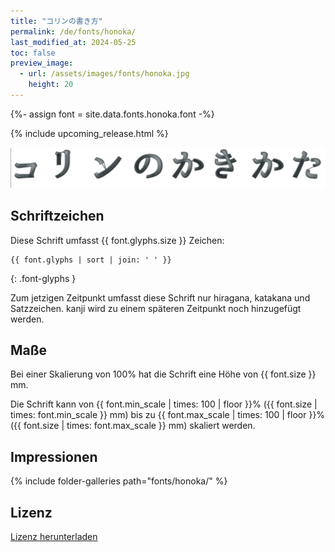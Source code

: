 ```yaml
---
title: "コリンの書き方"
permalink: /de/fonts/honoka/
last_modified_at: 2024-05-25
toc: false
preview_image:
  - url: /assets/images/fonts/honoka.jpg
    height: 20
---
```

{%- assign font = site.data.fonts.honoka.font -%}

{% include upcoming_release.html %} 

![Honoka](/assets/images/fonts/honoka.jpg)


## Schriftzeichen

Diese Schrift umfasst  {{ font.glyphs.size }} Zeichen:

```
{{ font.glyphs | sort | join: ' ' }}
```
{: .font-glyphs }

Zum jetzigen Zeitpunkt umfasst diese Schrift nur hiragana, katakana und Satzzeichen.
kanji wird zu einem späteren Zeitpunkt noch hinzugefügt werden.


## Maße

Bei einer Skalierung von 100% hat die Schrift eine Höhe von {{ font.size }} mm. 

Die Schrift kann von {{ font.min_scale | times: 100 | floor }}% ({{ font.size | times: font.min_scale }} mm)
bis zu {{ font.max_scale | times: 100 | floor }}% ({{ font.size | times: font.max_scale }} mm) skaliert werden.


## Impressionen

{% include folder-galleries path="fonts/honoka/" %}


## Lizenz

[Lizenz herunterladen](https://github.com/inkstitch/inkstitch/tree/main/fonts/honoka/LICENSE)
